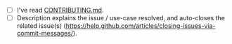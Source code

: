 - [ ] I've read [CONTRIBUTING.md](https://github.com/wasmerio/awesome-wasi/blob/master/CONTRIBUTING.md).
- [ ] Description explains the issue / use-case resolved, and auto-closes the related issue(s) (https://help.github.com/articles/closing-issues-via-commit-messages/).